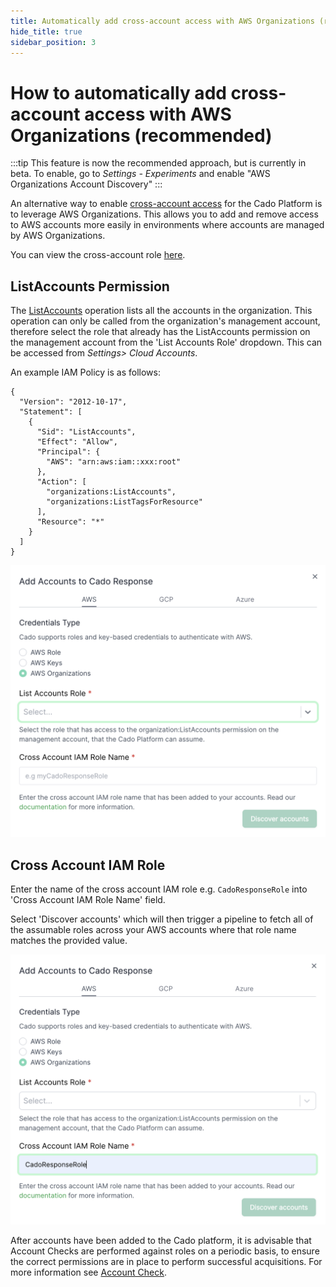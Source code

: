 ```yaml
---
title: Automatically add cross-account access with AWS Organizations (recommended)
hide_title: true
sidebar_position: 3
---
```


# How to automatically add cross-account access with AWS Organizations (recommended)

:::tip
This feature is now the recommended approach, but is currently in beta. To enable, go to *Settings - Experiments* and enable "AWS Organizations Account Discovery"
:::

An alternative way to enable [cross-account access](./cross-account-creation.md) for the Cado Platform is to leverage AWS Organizations. This allows you to add and remove access to AWS accounts more easily in environments where accounts are managed by AWS Organizations.

You can view the cross-account role [here](https://github.com/cado-security/Deployment-Templates/blob/main/cross-account/CrossAccountPolicy.yaml).

## ListAccounts Permission

The [ListAccounts](https://docs.aws.amazon.com/organizations/latest/APIReference/API_ListAccounts.html) operation lists all the accounts in the organization. This operation can only be called from the organization's management account, therefore select the role that already has the ListAccounts permission on the management account from the 'List Accounts Role' dropdown. This can be accessed from *Settings> Cloud Accounts*.

An example IAM Policy is as follows:

```
{
  "Version": "2012-10-17",
  "Statement": [
    {
      "Sid": "ListAccounts",
      "Effect": "Allow",
      "Principal": {
        "AWS": "arn:aws:iam::xxx:root"
      },
      "Action": [
        "organizations:ListAccounts",
        "organizations:ListTagsForResource"
      ],
      "Resource": "*"
    }
  ]
}
```

![Select List Accounts Role](/img/aws-orgs-list-accounts-role.png)

## Cross Account IAM Role

Enter the name of the cross account IAM role e.g. `CadoResponseRole` into 'Cross Account IAM Role Name' field.

Select 'Discover accounts' which will then trigger a pipeline to fetch all of the assumable roles across your AWS accounts where that role name matches the provided value.

![AWS Orgs Settings in Cado](/img/aws-orgs-cross-account-iam-role.png)

After accounts have been added to the Cado platform, it is advisable that Account Checks are performed against roles on a periodic basis, to ensure the correct permissions are in place to perform successful acquisitions. For more information see [Account Check](/cado/manage/monitoring#account-check).
